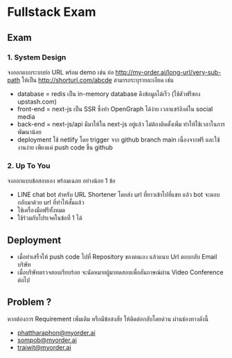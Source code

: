 # Fullstack Exam

## Exam
### 1. System Design
จงออกแบบระบบย่อ URL พร้อม demo
เช่น ย่อ http://my-order.ai/long-url/very-sub-path ให้เป็น http://shorturl.com/abcde
สามารถระบุรายละเอียด เช่น 
- database = redis เป็น in-memory database ดึงข้อมูลได้เร็ว (ใช้ตัวฟรีของ upstash.com)
- front-end = next-js เป็น SSR ซึ่งทำ OpenGraph ได้ง่าย เวลาแชร์ลิงค์ใน social media
- back-end = next-js/api มีมาให้ใน next-js อยู่แล้ว ไม่ต้องติดตั้งเพิ่ม ทำให้ใช้เวลาในการพัฒนาน้อย
- deployment ใช้ netlify โดย trigger จาก github branch main เนื่องจากฟรี และใช้งานง่าย เพียงแค่ push code ขึ้น github


### 2. Up To You
จงออกแบบข้อสอบเอง พร้อมเฉลย อย่างน้อย 1 ข้อ
- LINE chat bot สำหรับ URL Shortener โดยส่ง url ที่ยาวเข้าไปที่แชท แล้ว bot จะตอบกลับมาด้วย url ที่ทำให้สั้นแล้ว
- ใช้เครื่องมือฟรีทั้งหมด
- ใช้ร่วมกับโปรเจคในข้อที่ 1 ได้

## Deployment
- เมื่อทำเสร็จให้ push code ไปที่ Repository ของตนเอง แล้วแนบ Url ตอบกลับ Email บริษัท
- เมื่อบริษัทตรวจสอบเรียบร้อย จะนัดหมายผู้มาทดสอบเพื่อสัมภาษณ์ผ่าน Video Conference ต่อไป

## Problem ?
หากต้องการ Requirement เพิ่มเติม หรือมีข้อสงสัย ให้ติดต่อกลับโดยด่วน ผ่านช่องทางดังนี้
- phattharaphon@myorder.ai
- sompob@myorder.ai
- traiwit@myorder.ai